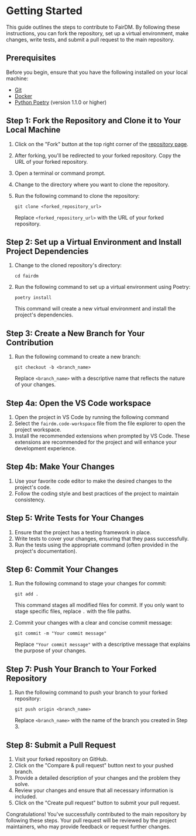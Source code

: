 # Getting Started

This guide outlines the steps to contribute to FairDM. By following these instructions, you can fork the repository, set up a virtual environment, make changes, write tests, and submit a pull request to the main repository.

## Prerequisites

Before you begin, ensure that you have the following installed on your local machine:

- [Git](https://git-scm.com/downloads) 
- [Docker](https://docs.docker.com/get-docker/)
- [Python Poetry](https://python-poetry.org/docs/) (version 1.1.0 or higher)

## Step 1: Fork the Repository and Clone it to Your Local Machine

1. Click on the "Fork" button at the top right corner of the [repository page](https://github.com/FAIR-DM/fairdm).
2. After forking, you'll be redirected to your forked repository. Copy the URL of your forked repository.
3. Open a terminal or command prompt.
4. Change to the directory where you want to clone the repository.
5. Run the following command to clone the repository:

   ```shell
   git clone <forked_repository_url>
   ```

   Replace `<forked_repository_url>` with the URL of your forked repository.

## Step 2: Set up a Virtual Environment and Install Project Dependencies

1. Change to the cloned repository's directory:

   ```shell
   cd fairdm
   ```

2. Run the following command to set up a virtual environment using Poetry:

   ```shell
   poetry install
   ```

   This command will create a new virtual environment and install the project's dependencies.

## Step 3: Create a New Branch for Your Contribution

1. Run the following command to create a new branch:

   ```shell
   git checkout -b <branch_name>
   ```

   Replace `<branch_name>` with a descriptive name that reflects the nature of your changes.

## Step 4a: Open the VS Code workspace

1. Open the project in VS Code by running the following command
2. Select the `fairdm.code-workspace` file from the file explorer to open the project workspace.
3. Install the recommended extensions when prompted by VS Code. These extensions are recommended for the project and will enhance your development experience.


## Step 4b: Make Your Changes

1. Use your favorite code editor to make the desired changes to the project's code.
2. Follow the coding style and best practices of the project to maintain consistency.

## Step 5: Write Tests for Your Changes

1. Ensure that the project has a testing framework in place.
2. Write tests to cover your changes, ensuring that they pass successfully.
3. Run the tests using the appropriate command (often provided in the project's documentation).

## Step 6: Commit Your Changes

1. Run the following command to stage your changes for commit:

   ```shell
   git add .
   ```

   This command stages all modified files for commit. If you only want to stage specific files, replace `.` with the file paths.

2. Commit your changes with a clear and concise commit message:

   ```shell
   git commit -m "Your commit message"
   ```

   Replace `"Your commit message"` with a descriptive message that explains the purpose of your changes.

## Step 7: Push Your Branch to Your Forked Repository

1. Run the following command to push your branch to your forked repository:

   ```shell
   git push origin <branch_name>
   ```

   Replace `<branch_name>` with the name of the branch you created in Step 3.

## Step 8: Submit a Pull Request

1. Visit your forked repository on GitHub.
2. Click on the "Compare & pull request" button next to your pushed branch.
3. Provide a detailed description of your changes and the problem they solve.
4. Review your changes and ensure that all necessary information is included.
5. Click on the "Create pull request" button to submit your pull request.

Congratulations! You've successfully contributed to the main repository by following these steps. Your pull request will be reviewed by the project maintainers, who may provide feedback or request further changes.



<!-- 

# Contributor Guidelines

Thank you for your interest in contributing to FairDM! We appreciate your time and effort in helping us improve the project. To ensure a smooth and collaborative development process, please follow these guidelines when contributing.

## Getting Started

1. Fork the repository and clone it to your local machine.
2. Set up a virtual environment and install the project dependencies.
3. Create a new branch for your contribution. Choose a descriptive name that reflects the nature of your changes.
4. Make your changes, following the coding style and best practices of the project.
5. Write tests to cover your changes, ensuring that they pass successfully.
6. Commit your changes with a clear and concise commit message.
7. Push your branch to your forked repository.
8. Submit a pull request to the main repository, providing a detailed description of your changes and the problem they solve.

## Coding Style

- Follow the [PEP 8](https://www.python.org/dev/peps/pep-0008/) guidelines for Python code.
- Use meaningful variable and function names that reflect their purpose.
- Write docstrings for classes, functions, and modules to provide clear and concise explanations.
- Use type hints where appropriate to enhance code readability and maintainability.

## Testing

- Write tests for new features, bug fixes, and any changes that may affect the behavior of the application.
- Ensure that all tests pass before submitting a pull request.
- Aim for good test coverage, testing both positive and negative scenarios.

## Documentation

- Update the documentation to reflect any changes made to the project.
- Document new features, APIs, and configurations in a clear and understandable manner.
- Write helpful and concise comments within the code to aid other developers in understanding the implementation.

## Communication

- Be respectful and considerate when communicating with other contributors.
- Use clear and concise language in discussions and issue comments.
- Provide constructive feedback and suggestions to help improve the project.
- Be responsive to comments and questions from other contributors.

## Pull Request Guidelines

- Provide a clear and descriptive title for your pull request.
- Include a detailed description of the changes made and the problem they solve.
- Reference any related issues in your pull request description using the appropriate [GitHub keywords](https://docs.github.com/en/enterprise/2.16/user/github/managing-your-work-on-github/closing-issues-using-keywords).
- Ensure that your branch is up to date with the latest changes from the main repository before submitting the pull request.

## Code of Conduct

Please note that all contributions are subject to our [Code of Conduct](CODE_OF_CONDUCT.md). We expect all contributors to adhere to its guidelines and maintain a respectful and inclusive environment.

We appreciate your contributions and look forward to working with you to make our Django project even better!
 -->
